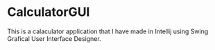# CalculatorGUI
This is a calaculator application that I have made in Intellij using Swing Grafical User Interface Designer.
